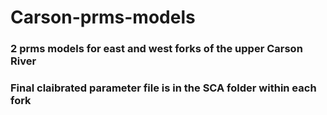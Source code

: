 # Carson-prms-models
### 2 prms models for east and west forks of the upper Carson River
### Final claibrated parameter file is in the SCA folder within each fork
